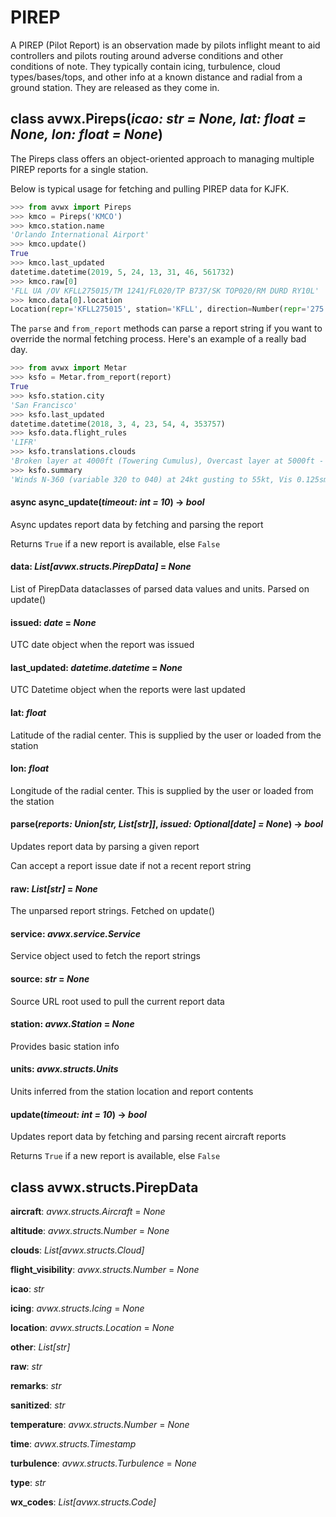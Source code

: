 # PIREP

A PIREP (Pilot Report) is an observation made by pilots inflight meant to aid controllers and pilots routing around adverse conditions and other conditions of note. They typically contain icing, turbulence, cloud types/bases/tops, and other info at a known distance and radial from a ground station. They are released as they come in.

## class avwx.**Pireps**(*icao: str = None, lat: float = None, lon: float = None*)

The Pireps class offers an object-oriented approach to managing multiple PIREP reports for a single station.

Below is typical usage for fetching and pulling PIREP data for KJFK.

```python
>>> from avwx import Pireps
>>> kmco = Pireps('KMCO')
>>> kmco.station.name
'Orlando International Airport'
>>> kmco.update()
True
>>> kmco.last_updated
datetime.datetime(2019, 5, 24, 13, 31, 46, 561732)
>>> kmco.raw[0]
'FLL UA /OV KFLL275015/TM 1241/FL020/TP B737/SK TOP020/RM DURD RY10L'
>>> kmco.data[0].location
Location(repr='KFLL275015', station='KFLL', direction=Number(repr='275', value=275, spoken='two seven five'), distance=Number(repr='015', value=15, spoken='one five'))
```

The `parse` and `from_report` methods can parse a report string if you want to override the normal fetching process. Here's an example of a really bad day.

```python
>>> from avwx import Metar
>>> ksfo = Metar.from_report(report)
True
>>> ksfo.station.city
'San Francisco'
>>> ksfo.last_updated
datetime.datetime(2018, 3, 4, 23, 54, 4, 353757)
>>> ksfo.data.flight_rules
'LIFR'
>>> ksfo.translations.clouds
'Broken layer at 4000ft (Towering Cumulus), Overcast layer at 5000ft - Reported AGL'
>>> ksfo.summary
'Winds N-360 (variable 320 to 040) at 24kt gusting to 55kt, Vis 0.125sm, Temp 14C, Dew 10C, Alt 29.78inHg, Heavy Thunderstorm, Vicinity Funnel Cloud, Broken layer at 4000ft (Towering Cumulus), Overcast layer at 5000ft'
```

#### async **async_update**(*timeout: int = 10*) -> *bool*

Async updates report data by fetching and parsing the report

Returns `True` if a new report is available, else `False`

#### **data**: *List[avwx.structs.PirepData]* = *None*

List of PirepData dataclasses of parsed data values and units. Parsed on update()

#### **issued**: *date* = *None*

UTC date object when the report was issued

#### **last_updated**: *datetime.datetime* = *None*

UTC Datetime object when the reports were last updated

#### **lat**: *float*

Latitude of the radial center. This is supplied by the user or loaded from the station

#### **lon**: *float*

Longitude of the radial center. This is supplied by the user or loaded from the station

#### **parse**(*reports: Union[str, List[str]]*, *issued: Optional[date] = None*) -> *bool*

Updates report data by parsing a given report

Can accept a report issue date if not a recent report string

#### **raw**: *List[str]* = *None*

The unparsed report strings. Fetched on update()

#### **service**: *avwx.service.Service*

Service object used to fetch the report strings

#### **source**: *str* = *None*

Source URL root used to pull the current report data

#### **station**: *avwx.Station* = *None*

Provides basic station info

#### **units**: *avwx.structs.Units*

Units inferred from the station location and report contents

#### **update**(*timeout: int = 10*) -> *bool*

Updates report data by fetching and parsing recent aircraft reports

Returns `True` if a new report is available, else `False`

## class avwx.structs.**PirepData**

**aircraft**: *avwx.structs.Aircraft* = *None*

**altitude**: *avwx.structs.Number* = *None*

**clouds**: *List[avwx.structs.Cloud]*

**flight_visibility**: *avwx.structs.Number* = *None*

**icao**: *str*

**icing**: *avwx.structs.Icing* = *None*

**location**: *avwx.structs.Location* = *None*

**other**: *List[str]*

**raw**: *str*

**remarks**: *str*

**sanitized**: *str*

**temperature**: *avwx.structs.Number* = *None*

**time**: *avwx.structs.Timestamp*

**turbulence**: *avwx.structs.Turbulence* = *None*

**type**: *str*

**wx_codes**: *List[avwx.structs.Code]*
